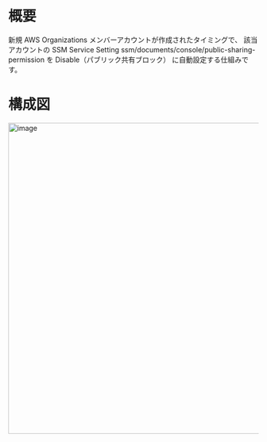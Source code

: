 # 概要
新規 AWS Organizations メンバーアカウントが作成されたタイミングで、
該当アカウントの SSM Service Setting
ssm/documents/console/public-sharing-permission を Disable（パブリック共有ブロック） に自動設定する仕組みです。

# 構成図
<img width="1223" height="627" alt="image" src="https://github.com/user-attachments/assets/663953e5-43f6-4a80-87d1-5500f75f0d1d" />

